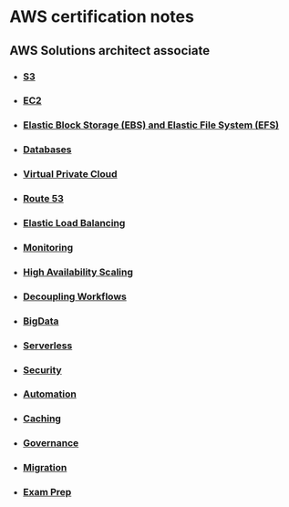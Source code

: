 # AWS certification notes

## AWS Solutions architect associate 

- ### [S3](https://github.com/Ritesh007/aws/tree/main/solutionsarchitect_associate/s3)

- ### [EC2](https://github.com/Ritesh007/aws/tree/main/solutionsarchitect_associate/ec2)

- ### [Elastic Block Storage (EBS) and Elastic File System (EFS)](https://github.com/Ritesh007/aws/tree/main/solutionsarchitect_associate/ebs&efc)

- ### [Databases](https://github.com/Ritesh007/aws/tree/main/solutionsarchitect_associate/databases)

- ### [Virtual Private Cloud](https://github.com/Ritesh007/aws/tree/main/solutionsarchitect_associate/vpc)

- ### [Route 53](https://github.com/Ritesh007/aws/tree/main/solutionsarchitect_associate/route53)

- ### [Elastic Load Balancing](https://github.com/Ritesh007/aws/tree/main/solutionsarchitect_associate/elb)

- ### [Monitoring](https://github.com/Ritesh007/aws/tree/main/solutionsarchitect_associate/monitoring)

- ### [High Availability Scaling](https://github.com/Ritesh007/aws/tree/main/solutionsarchitect_associate/highavailability&scaling)

- ### [Decoupling Workflows](https://github.com/Ritesh007/aws/tree/main/solutionsarchitect_associate/decouplingworkflows)

- ### [BigData](https://github.com/Ritesh007/aws/tree/main/solutionsarchitect_associate/bigdata)

- ### [Serverless](https://github.com/Ritesh007/aws/tree/main/solutionsarchitect_associate/serverless)

- ### [Security](https://github.com/Ritesh007/aws/tree/main/solutionsarchitect_associate/security)

- ### [Automation](https://github.com/Ritesh007/aws/tree/main/solutionsarchitect_associate/automation)

- ### [Caching](https://github.com/Ritesh007/aws/tree/main/solutionsarchitect_associate/caching)

- ### [Governance](https://github.com/Ritesh007/aws/tree/main/solutionsarchitect_associate/governance)

- ### [Migration](https://github.com/Ritesh007/aws/tree/main/solutionsarchitect_associate/migration)

- ### [Exam Prep](https://github.com/Ritesh007/aws/tree/main/solutionsarchitect_associate/examprep)